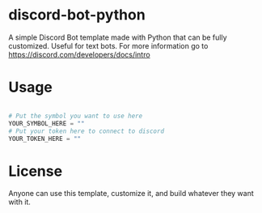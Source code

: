 # discord-bot-python
A simple Discord Bot template made with Python that can be fully customized. Useful for text bots.
For more information go to https://discord.com/developers/docs/intro 

# Usage
```python

# Put the symbol you want to use here
YOUR_SYMBOL_HERE = ""
# Put your token here to connect to discord
YOUR_TOKEN_HERE = ""

```

# License
Anyone can use this template, customize it, and build whatever they want with it.
